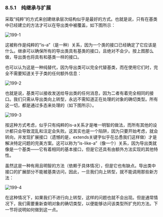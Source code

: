 ### 8.5.1　纯继承与扩展

采取“纯粹”的方式来创建继承层次结构似乎是最好的方式。也就是说，只有在基类中已经建立的方法才可以在导出类中被覆盖，如下图所示：

![199-1](../Images/image02881.jpeg)

这被称作是纯粹的“is-a”（是一种）关系，因为一个类的接口已经确定了它应该是什么。继承可以确保所有的导出类具有基类的接口，且绝对不会少。按上图那么做，导出类也将具有和基类一样的接口。

也可以认为这是一种纯替代，因为导出类可以完全代替基类，而在使用它们时，完全不需要知道关于子类的任何额外信息：

![199-2](../Images/image02882.jpeg)

也就是说，基类可以接收发送给导出类的任何消息，因为二者有着完全相同的接口。我们只需从导出类向上转型，永远不需知道正在处理的对象的确切类型。所有这一切，都是通过多态来处理的（如下图所示）。

![199-3](../Images/image02883.jpeg)

按这种方式考虑，似乎只有纯粹的is-a关系才是唯一明智的做法，而所有其他的设计都只会导致混乱和注定会失败。这其实也是一个陷阱，因为只要开始考虑，就会转向，并发现扩展接口（遗憾的是，extends关键字似乎在怂恿我们这样做）才是解决特定问题的完美方案。这可以称为“is-like-a”（像一个）关系，因为导出类就像是一个基类——它有着相同的基本接口，但是它还具有由额外方法实现的其他特性。

虽然这是一种有用且明智的方法（依赖于具体情况），但是它也有缺点。导出类中接口的扩展部分不能被基类访问，因此，一旦我们向上转型，就不能调用那些新方法：

![199-4](../Images/image02884.jpeg)

在这种情况下，如果我们不进行向上转型，这样的问题也就不会出现。但是通常情况下，我们需要重新查明对象的确切类型，以便能够访问该类型所扩充的方法。下一节将说明如何做到这一点。